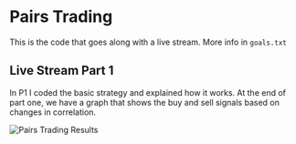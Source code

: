# Pairs Trading

This is the code that goes along with a live stream. More info in `goals.txt`


Live Stream Part 1
----
In P1 I coded the basic strategy and explained how it works. At the end of part one, we have a graph that shows the buy and sell signals based on changes in correlation. 

![Pairs Trading Results]('./images/example.png')
